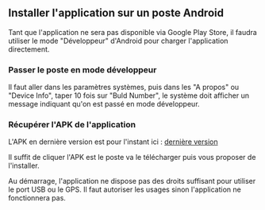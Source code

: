 ## Installer l'application sur un poste Android

Tant que l'application ne sera pas disponible via Google Play Store, il faudra utiliser le mode "Développeur" d'Android pour charger l'application directement.

### Passer le poste en mode développeur

Il faut aller dans les paramètres systèmes, puis dans les "A propos" ou "Device Info", taper 10 fois sur "Buld Number", le système doit afficher un message indiquant qu'on est passé en mode développeur.

### Récupérer l'APK de l'application

L'APK en dernière version est pour l'instant ici :
[ dernière version ](https://drive.google.com/drive/folders/1cToGbZd3wZ49ZU1cTHJ8dAAtLZSSz_Xb?usp=sharing)
 
Il suffit de cliquer l'APK est le poste va le télécharger puis vous proposer de l'installer.

Au démarrage, l'application ne dispose pas des droits suffisant pour utiliser le port USB ou le GPS. Il faut autoriser les usages sinon l'application ne fonctionnera pas.

 
